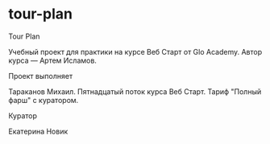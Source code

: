 # tour-plan

Tour Plan

Учебный проект для практики на курсе Веб Старт от Glo Academy. Автор курса — Артем Исламов.





Проект выполняет

Тараканов Михаил. Пятнадцатый поток курса Веб Старт. Тариф "Полный фарш" с куратором.





Куратор

Екатерина Новик